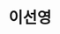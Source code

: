 ---
layout: hubs
key: Q56606161
title: 이선영
name: 이선영
image: 
description: 호암 문일평의 외손녀
score: 0.0002572278021379818
degree: 6
---